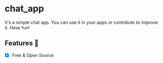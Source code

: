# chat_app
 It's a simple chat app. You can use it in your apps or contribute to improve it. Have fun!

## Features :dart:
* [x] Free & Open Source

